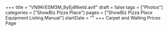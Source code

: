 +++
title = "VN9KrESM3M_9yEj4Nwtd.avif"
draft = false
tags = ["Photos"]
categories = ["ShowBiz Pizza Place"]
pages = ["ShowBiz Pizza Place Equipment Listing Manual"]
startDate = ""
+++
Carpet and Walling Prices Page
